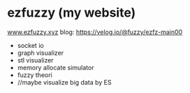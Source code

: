 # ezfuzzy (my website)

www.ezfuzzy.xyz
blog: https://velog.io/@fuzzy/ezfz-main00

- socket io
- graph visualizer
- stl visualizer
- memory allocate simulator
- fuzzy theori
- //maybe visualize big data by ES
